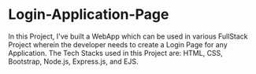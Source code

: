 # Login-Application-Page
In this Project, I've built a WebApp which can be used in various FullStack Project wherein the developer needs to create a Login Page for any Application. The Tech Stacks used in this Project are: HTML, CSS, Bootstrap, Node.js, Express.js, and EJS. 
